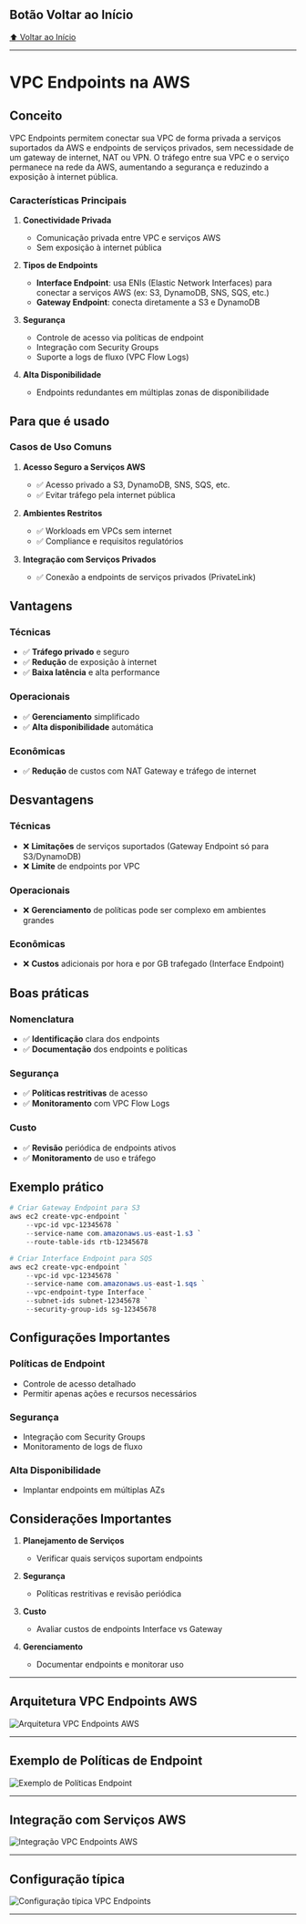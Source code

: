 ## Botão Voltar ao Início
[⬆️ Voltar ao Início](https://github.com/Marcos-Ramoss/aws-cloud-practitioner)

---

# VPC Endpoints na AWS

## Conceito

VPC Endpoints permitem conectar sua VPC de forma privada a serviços suportados da AWS e endpoints de serviços privados, sem necessidade de um gateway de internet, NAT ou VPN. O tráfego entre sua VPC e o serviço permanece na rede da AWS, aumentando a segurança e reduzindo a exposição à internet pública.

### Características Principais

1. **Conectividade Privada**
   - Comunicação privada entre VPC e serviços AWS
   - Sem exposição à internet pública

2. **Tipos de Endpoints**
   - **Interface Endpoint**: usa ENIs (Elastic Network Interfaces) para conectar a serviços AWS (ex: S3, DynamoDB, SNS, SQS, etc.)
   - **Gateway Endpoint**: conecta diretamente a S3 e DynamoDB

3. **Segurança**
   - Controle de acesso via políticas de endpoint
   - Integração com Security Groups
   - Suporte a logs de fluxo (VPC Flow Logs)

4. **Alta Disponibilidade**
   - Endpoints redundantes em múltiplas zonas de disponibilidade

## Para que é usado

### Casos de Uso Comuns

1. **Acesso Seguro a Serviços AWS**
   - ✅ Acesso privado a S3, DynamoDB, SNS, SQS, etc.
   - ✅ Evitar tráfego pela internet pública

2. **Ambientes Restritos**
   - ✅ Workloads em VPCs sem internet
   - ✅ Compliance e requisitos regulatórios

3. **Integração com Serviços Privados**
   - ✅ Conexão a endpoints de serviços privados (PrivateLink)

## Vantagens

### Técnicas
- ✅ **Tráfego privado** e seguro
- ✅ **Redução** de exposição à internet
- ✅ **Baixa latência** e alta performance

### Operacionais
- ✅ **Gerenciamento** simplificado
- ✅ **Alta disponibilidade** automática

### Econômicas
- ✅ **Redução** de custos com NAT Gateway e tráfego de internet

## Desvantagens

### Técnicas
- ❌ **Limitações** de serviços suportados (Gateway Endpoint só para S3/DynamoDB)
- ❌ **Limite** de endpoints por VPC

### Operacionais
- ❌ **Gerenciamento** de políticas pode ser complexo em ambientes grandes

### Econômicas
- ❌ **Custos** adicionais por hora e por GB trafegado (Interface Endpoint)

## Boas práticas

### Nomenclatura
- ✅ **Identificação** clara dos endpoints
- ✅ **Documentação** dos endpoints e políticas

### Segurança
- ✅ **Políticas restritivas** de acesso
- ✅ **Monitoramento** com VPC Flow Logs

### Custo
- ✅ **Revisão** periódica de endpoints ativos
- ✅ **Monitoramento** de uso e tráfego

## Exemplo prático

```powershell
# Criar Gateway Endpoint para S3
aws ec2 create-vpc-endpoint `
    --vpc-id vpc-12345678 `
    --service-name com.amazonaws.us-east-1.s3 `
    --route-table-ids rtb-12345678

# Criar Interface Endpoint para SQS
aws ec2 create-vpc-endpoint `
    --vpc-id vpc-12345678 `
    --service-name com.amazonaws.us-east-1.sqs `
    --vpc-endpoint-type Interface `
    --subnet-ids subnet-12345678 `
    --security-group-ids sg-12345678
```

## Configurações Importantes

### Políticas de Endpoint
- Controle de acesso detalhado
- Permitir apenas ações e recursos necessários

### Segurança
- Integração com Security Groups
- Monitoramento de logs de fluxo

### Alta Disponibilidade
- Implantar endpoints em múltiplas AZs

## Considerações Importantes

1. **Planejamento de Serviços**
   - Verificar quais serviços suportam endpoints

2. **Segurança**
   - Políticas restritivas e revisão periódica

3. **Custo**
   - Avaliar custos de endpoints Interface vs Gateway

4. **Gerenciamento**
   - Documentar endpoints e monitorar uso

---

## Arquitetura VPC Endpoints AWS
![Arquitetura VPC Endpoints AWS](/images/Arquitetura%20VPC%20Endpoints.png)

---

## Exemplo de Políticas de Endpoint
![Exemplo de Políticas Endpoint](/images/Politicas%20VPC%20Endpoint.png)

---

## Integração com Serviços AWS
![Integração VPC Endpoints AWS](/images/Integracao%20VPC%20Endpoints%20AWS.png)

---

## Configuração típica
![Configuração típica VPC Endpoints](/images/Configuracao%20tipica%20VPC%20Endpoints.png)

---
